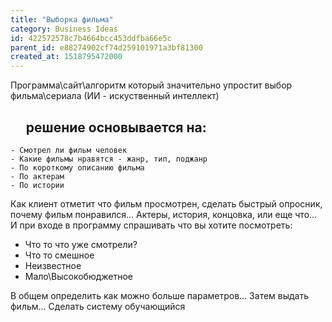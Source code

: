 ```yaml
---
title: "Выборка фильма"
category: Business Ideas
id: 422572578c7b4664bcc453ddfba66e5c
parent_id: e88274902cf74d259101971a3bf81300
created_at: 1518795472000
---
```


Программа\сайт\алгоритм который значительно упростит выбор фильма\сериала (ИИ - искуственный интеллект)

     решение основывается на:
-

    - Смотрел ли фильм человек
    - Какие фильмы нравятся - жанр, тип, поджанр
    - По короткому описанию фильма
    - По актерам
    - По истории

Как клиент отметит что фильм просмотрен, сделать быстрый опросник, почему фильм понравился... Актеры, история, концовка, или еще что... И при входе в программу спрашивать что вы хотите посмотреть:

- Что то что уже смотрели?
- Что то смешное
- Неизвестное
- Мало\Высокобюджетное

В общем определить как можно больше параметров... Затем выдать фильм... Сделать систему обучающийся
    